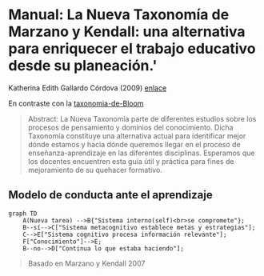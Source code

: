 # Manual: La Nueva Taxonomía de Marzano y Kendall: una alternativa para enriquecer el trabajo educativo desde su planeación.'

Katherina Edith Gallardo Córdova (2009) [enlace](http://www.cca.org.mx/profesores/congreso_recursos/descargas/kathy_marzano.pdf)

En contraste con la [taxonomia-de-Bloom](taxonomia-de-Bloom.md)

 > 
 > Abstract: La Nueva Taxonomía parte de diferentes estudios sobre los procesos de pensamiento y dominios del conocimiento. Dicha Taxonomía constituye una alternativa actual para identificar mejor dónde estamos y hacia dónde queremos llegar en el proceso de enseñanza-aprendizaje en las diferentes disciplinas. Esperamos que los docentes encuentren esta guía útil y práctica para fines de mejoramiento de su quehacer formativo.

## Modelo de conducta ante el aprendizaje

````mermaid
graph TD
	A(Nueva tarea) -->B{"Sistema interno(self)<br>se compromete"};
	B--sí-->C["Sistema metacognitivo establece metas y estrategias"];
	C-->E["Sistema cognitivo procesa información relevante"];
	F["Conocimiento"]-->E;
	B--no-->D["Continua lo que estaba haciendo"];
````

 > 
 > Basado en Marzano y Kendall 2007
